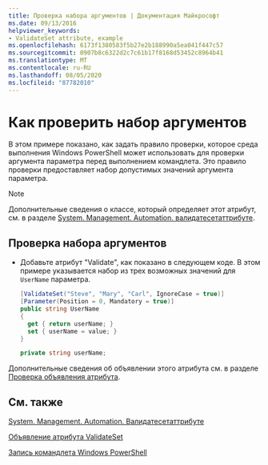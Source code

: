 ```yaml
---
title: Проверка набора аргументов | Документация Майкрософт
ms.date: 09/13/2016
helpviewer_keywords:
- ValidateSet attribute, example
ms.openlocfilehash: 6173f1380583f5b27e2b188990a5ea041f447c57
ms.sourcegitcommit: 0907b8c6322d2c7c61b17f8168d53452c8964b41
ms.translationtype: MT
ms.contentlocale: ru-RU
ms.lasthandoff: 08/05/2020
ms.locfileid: "87782010"
---
```

# <a name="how-to-validate-an-argument-set"></a>Как проверить набор аргументов

В этом примере показано, как задать правило проверки, которое среда выполнения Windows PowerShell может использовать для проверки аргумента параметра перед выполнением командлета. Это правило проверки предоставляет набор допустимых значений аргумента параметра.

> [!NOTE]
> Дополнительные сведения о классе, который определяет этот атрибут, см. в разделе [System. Management. Automation. валидатесетаттрибуте](/dotnet/api/System.Management.Automation.ValidateSetAttribute).

## <a name="to-validate-an-argument-set"></a>Проверка набора аргументов

- Добавьте атрибут "Validate", как показано в следующем коде. В этом примере указывается набор из трех возможных значений для `UserName` параметра.

    ```csharp
    [ValidateSet("Steve", "Mary", "Carl", IgnoreCase = true)]
    [Parameter(Position = 0, Mandatory = true)]
    public string UserName
    {
      get { return userName; }
      set { userName = value; }
    }

    private string userName;
    ```

Дополнительные сведения об объявлении этого атрибута см. в разделе [Проверка объявления атрибута](./validateset-attribute-declaration.md).

## <a name="see-also"></a>См. также

[System. Management. Automation. Валидатесетаттрибуте](/dotnet/api/System.Management.Automation.ValidateSetAttribute)

[Объявление атрибута ValidateSet](./validateset-attribute-declaration.md)

[Запись командлета Windows PowerShell](./writing-a-windows-powershell-cmdlet.md)
